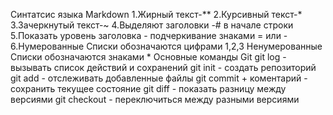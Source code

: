 Синтатсис языка Markdown
1.Жирный текст-**
2.Курсивный текст-*
3.Зачеркнутый текст-~
4.Выделяют заголовки -# в начале строки
5.Показать уровень заголовка - подчеркивание знаками = или -
6.Нумерованные Списки обозначаются цифрами 1,2,3
Ненумерованные Списки обозначаются знаками *
    Основные команды Git
 git log - вызывать список действий и сохранений
 git init - создать репозиторий
 git add - отслеживать добавленные файлы
 git commit + коментарий - сохранить текущее состояние
 git diff - показать разницу между версиями
 git checkout - переключиться между разными версиями